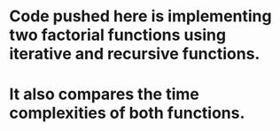 # <p>Code pushed here is implementing two factorial functions using iterative and recursive functions.
# <p>It also compares the time complexities of both functions.</p>
